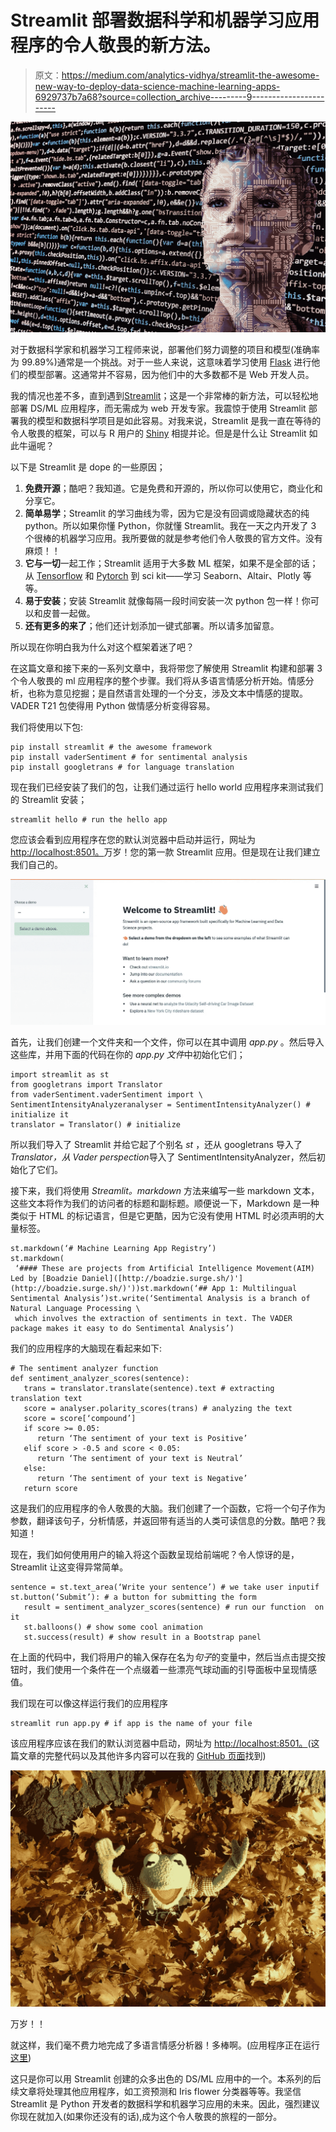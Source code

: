 # Streamlit 部署数据科学和机器学习应用程序的令人敬畏的新方法。

> 原文：<https://medium.com/analytics-vidhya/streamlit-the-awesome-new-way-to-deploy-data-science-machine-learning-apps-6929737b7a68?source=collection_archive---------9----------------------->

![](img/c23397a20028a3b2718e9bdf547567fe.png)

对于数据科学家和机器学习工程师来说，部署他们努力调整的项目和模型(准确率为 99.89%)通常是一个挑战。对于一些人来说，这意味着学习使用 [Flask](http://flask.palletsprojects.com/en/1.1.x/) 进行他们的模型部署。这通常并不容易，因为他们中的大多数都不是 Web 开发人员。

我的情况也差不多，直到遇到[Streamlit](https://streamlit.io/)；这是一个非常棒的新方法，可以轻松地部署 DS/ML 应用程序，而无需成为 web 开发专家。我震惊于使用 Streamlit 部署我的模型和数据科学项目是如此容易。对我来说，Streamlit 是我一直在等待的令人敬畏的框架，可以与 R 用户的 [Shiny](https://shiny.rstudio.com/) 相提并论。但是是什么让 Streamlit 如此牛逼呢？

以下是 Streamlit 是 dope 的一些原因；

1.  **免费开源**；酷吧？我知道。它是免费和开源的，所以你可以使用它，商业化和分享它。
2.  **简单易学**；Streamlit 的学习曲线为零，因为它是没有回调或隐藏状态的纯 python。所以如果你懂 Python，你就懂 Streamlit。我在一天之内开发了 3 个很棒的机器学习应用。我所要做的就是参考他们令人敬畏的官方文件。没有麻烦！！
3.  **它与一切**一起工作；Streamlit 适用于大多数 ML 框架，如果不是全部的话；从 [Tensorflow](https://www.tensorflow.org/) 和 [Pytorch](https://pytorch.org/) 到 sci kit——学习 Seaborn、Altair、Plotly 等等。
4.  **易于安装**；安装 Streamlit 就像每隔一段时间安装一次 python 包一样！你可以和皮普一起做。
5.  **还有更多的来了**；他们还计划添加一键式部署。所以请多加留意。

所以现在你明白我为什么对这个框架着迷了吧？

在这篇文章和接下来的一系列文章中，我将带您了解使用 Streamlit 构建和部署 3 个令人敬畏的 ml 应用程序的整个步骤。我们将从多语言情感分析开始。情感分析，也称为意见挖掘；是自然语言处理的一个分支，涉及文本中情感的提取。VADER T21 包使得用 Python 做情感分析变得容易。

我们将使用以下包:

```
pip install streamlit # the awesome framework
pip install vaderSentiment # for sentimental analysis
pip install googletrans # for language translation
```

现在我们已经安装了我们的包，让我们通过运行 hello world 应用程序来测试我们的 Streamlit 安装；

```
streamlit hello # run the hello app
```

您应该会看到应用程序在您的默认浏览器中启动并运行，网址为 [http://localhost:8501。](http://localhost:8501.)万岁！您的第一款 Streamlit 应用。但是现在让我们建立我们自己的。

![](img/88e791c7027a9ae041103b2ce2236bbd.png)

首先，让我们创建一个文件夹和一个文件，你可以在其中调用 *app.py* 。然后导入这些库，并用下面的代码在你的 *app.py 文件*中初始化它们；

```
import streamlit as st
from googletrans import Translator
from vaderSentiment.vaderSentiment import \ SentimentIntensityAnalyzeranalyser = SentimentIntensityAnalyzer() # initialize it
translator = Translator() # initialize
```

所以我们导入了 Streamlit 并给它起了个别名 *st* ，还从 googletrans 导入了 *Translator，从 Vader perspection*导入了 SentimentIntensityAnalyzer，然后初始化了它们。

接下来，我们将使用 *Streamlit。markdown* 方法来编写一些 markdown 文本，这些文本将作为我们的访问者的标题和副标题。顺便说一下，Markdown 是一种类似于 HTML 的标记语言，但是它更酷，因为它没有使用 HTML 时必须声明的大量标签。

```
st.markdown(‘# Machine Learning App Registry’)
st.markdown(
 ‘#### These are projects from Artificial Intelligence Movement(AIM) Led by [Boadzie Daniel]([http://boadzie.surge.sh/)'](http://boadzie.surge.sh/)'))st.markdown(‘## App 1: Multilingual Sentimental Analysis’)st.write(‘Sentimental Analysis is a branch of Natural Language Processing \
 which involves the extraction of sentiments in text. The VADER package makes it easy to do Sentimental Analysis’)
```

我们的应用程序的大脑现在看起来如下:

```
# The sentiment analyzer function
def sentiment_analyzer_scores(sentence):
   trans = translator.translate(sentence).text # extracting   translation text
   score = analyser.polarity_scores(trans) # analyzing the text
   score = score[‘compound’]
   if score >= 0.05:
      return ‘The sentiment of your text is Positive’
   elif score > -0.5 and score < 0.05:
      return ‘The sentiment of your text is Neutral’
   else:
      return ‘The sentiment of your text is Negative’
   return score
```

这是我们的应用程序的令人敬畏的大脑。我们创建了一个函数，它将一个句子作为参数，翻译该句子，分析情感，并返回带有适当的人类可读信息的分数。酷吧？我知道！

现在，我们如何使用用户的输入将这个函数呈现给前端呢？令人惊讶的是，Streamlit 让这变得异常简单。

```
sentence = st.text_area(‘Write your sentence’) # we take user inputif st.button(‘Submit’): # a button for submitting the form
   result = sentiment_analyzer_scores(sentence) # run our function  on it
   st.balloons() # show some cool animation
   st.success(result) # show result in a Bootstrap panel
```

在上面的代码中，我们将用户的输入保存在名为*句子*的变量中，然后当点击提交按钮时，我们使用一个条件在一个点缀着一些漂亮气球动画的引导面板中呈现情感值。

我们现在可以像这样运行我们的应用程序

```
streamlit run app.py # if app is the name of your file
```

该应用程序应该在我们的默认浏览器中启动，网址为 [http://localhost:8501。](http://localhost:8501.)(这篇文章的完整代码以及其他许多内容可以在我的 [GitHub 页面](https://github.com/Boadzie)找到)

![](img/670c62395f66ad7c4269d9475cc84be4.png)

万岁！！

就这样，我们毫不费力地完成了多语言情感分析器！多棒啊。(应用程序正在运行[这里](https://ml-app-rig.herokuapp.com/))

这只是你可以用 Streamlit 创建的众多出色的 DS/ML 应用中的一个。本系列的后续文章将处理其他应用程序，如工资预测和 Iris flower 分类器等等。我坚信 Streamlit 是 Python 开发者的数据科学和机器学习应用的未来。因此，强烈建议你现在就加入(如果你还没有的话),成为这个令人敬畏的旅程的一部分。